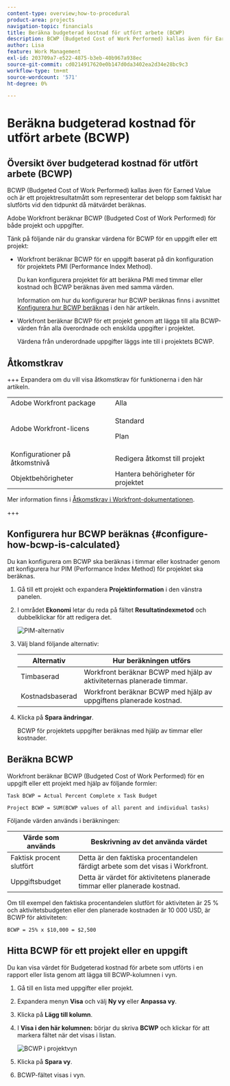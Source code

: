 ```yaml
---
content-type: overview;how-to-procedural
product-area: projects
navigation-topic: financials
title: Beräkna budgeterad kostnad för utfört arbete (BCWP)
description: BCWP (Budgeted Cost of Work Performed) kallas även för Earned Value och är ett projektresultatmått som representerar det belopp som faktiskt har slutförts vid den tidpunkt då mätvärdet beräknas.
author: Lisa
feature: Work Management
exl-id: 203709a7-e522-4875-b3eb-40b967a938ec
source-git-commit: cd0214917620e0b147d0da3402ea2d34e28bc9c3
workflow-type: tm+mt
source-wordcount: '571'
ht-degree: 0%

---
```


# Beräkna budgeterad kostnad för utfört arbete (BCWP)

## Översikt över budgeterad kostnad för utfört arbete (BCWP)

BCWP (Budgeted Cost of Work Performed) kallas även för Earned Value och är ett projektresultatmått som representerar det belopp som faktiskt har slutförts vid den tidpunkt då mätvärdet beräknas.

Adobe Workfront beräknar BCWP (Budgeted Cost of Work Performed) för både projekt och uppgifter.

Tänk på följande när du granskar värdena för BCWP för en uppgift eller ett projekt:

* Workfront beräknar BCWP för en uppgift baserat på din konfiguration för projektets PMI (Performance Index Method).

  Du kan konfigurera projektet för att beräkna PMI med timmar eller kostnad och BCWP beräknas även med samma värden.

  Information om hur du konfigurerar hur BCWP beräknas finns i avsnittet [Konfigurera hur BCWP beräknas](#configure-how-bcwp-is-calculated) i den här artikeln.

* Workfront beräknar BCWP för ett projekt genom att lägga till alla BCWP-värden från alla överordnade och enskilda uppgifter i projektet.

  Värdena från underordnade uppgifter läggs inte till i projektets BCWP.

## Åtkomstkrav

+++ Expandera om du vill visa åtkomstkrav för funktionerna i den här artikeln.

<table style="table-layout:auto"> 
 <col> 
 <col> 
 <tbody> 
  <tr> 
   <td>Adobe Workfront package</td> 
   <td>Alla</td> 
  </tr> 
  <tr> 
   <td>Adobe Workfront-licens</td> 
   <td>
   <p>Standard</p>
   <p>Plan</p></td> 
  </tr> 
  <tr> 
   <td>Konfigurationer på åtkomstnivå</td> 
   <td>Redigera åtkomst till projekt</td> 
  </tr> 
  <tr> 
   <td>Objektbehörigheter</td> 
   <td>Hantera behörigheter för projektet</td> 
  </tr> 
 </tbody> 
</table>

Mer information finns i [Åtkomstkrav i Workfront-dokumentationen](/help/quicksilver/administration-and-setup/add-users/access-levels-and-object-permissions/access-level-requirements-in-documentation.md).

+++

## Konfigurera hur BCWP beräknas {#configure-how-bcwp-is-calculated}

Du kan konfigurera om BCWP ska beräknas i timmar eller kostnader genom att konfigurera hur PIM (Performance Index Method) för projektet ska beräknas.

1. Gå till ett projekt och expandera **Projektinformation** i den vänstra panelen.
1. I området **Ekonomi** letar du reda på fältet **Resultatindexmetod** och dubbelklickar för att redigera det.

   ![PIM-alternativ](assets/pim-options-hour-cost-based-nwe.png)

1. Välj bland följande alternativ:

   | Alternativ | Hur beräkningen utförs |
   |---|---|
   | Timbaserad | Workfront beräknar BCWP med hjälp av aktiviteternas planerade timmar. |
   | Kostnadsbaserad | Workfront beräknar BCWP med hjälp av uppgiftens planerade kostnad. |

1. Klicka på **Spara ändringar**.

   BCWP för projektets uppgifter beräknas med hjälp av timmar eller kostnader.

## Beräkna BCWP

Workfront beräknar BCWP (Budgeted Cost of Work Performed) för en uppgift eller ett projekt med hjälp av följande formler:

```
Task BCWP = Actual Percent Complete x Task Budget
```

```
Project BCWP = SUM(BCWP values of all parent and individual tasks)
```

Följande värden används i beräkningen:

| Värde som används | Beskrivning av det använda värdet |
|---|---|
| Faktisk procent slutfört | Detta är den faktiska procentandelen färdigt arbete som det visas i Workfront. |
| Uppgiftsbudget | Detta är värdet för aktivitetens planerade timmar eller planerade kostnad. |

Om till exempel den faktiska procentandelen slutfört för aktiviteten är 25 % och aktivitetsbudgeten eller den planerade kostnaden är 10 000 USD, är BCWP för aktiviteten:

```
BCWP = 25% x $10,000 = $2,500
```

## Hitta BCWP för ett projekt eller en uppgift

Du kan visa värdet för Budgeterad kostnad för arbete som utförts i en rapport eller lista genom att lägga till BCWP-kolumnen i vyn.

1. Gå till en lista med uppgifter eller projekt.
1. Expandera menyn **Visa** och välj **Ny vy** eller **Anpassa vy**.

1. Klicka på **Lägg till kolumn**.
1. I **Visa i den här kolumnen:** börjar du skriva **BCWP** och klickar för att markera fältet när det visas i listan.

   ![BCWP i projektvyn](assets/bcwp-project-view.png)

1. Klicka på **Spara vy**.
1. BCWP-fältet visas i vyn.
